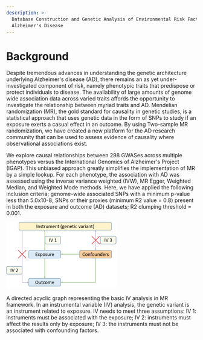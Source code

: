 ```yaml
---
description: >-
  Database Construction and Genetic Analysis of Environmental Risk Factors for
  Alzheimer's Disease
---
```


# Background

Despite tremendous advances in understanding the genetic architecture underlying Alzheimer's disease \(AD\), there remains an as yet under-investigated component of risk, namely phenotypic traits that predispose or protect individuals to disease. The availability of large amounts of genome wide association data across varied traits affords the opportunity to investigate the relationship between myriad traits and AD. Mendelian randomization \(MR\), the gold standard for causality in genetic studies, is a statistical approach that uses genetic data in the form of SNPs to study if an exposure exerts a casual effect in an outcome. By using Two-sample MR randomization, we have created a new platform for the AD research community that can be used to assess evidence of causality where observational associations exist.

We explore causal relationships between 298 GWASes across multiple phenotypes versus the International Genomics of Alzheimer's Project \(IGAP\). This unbiased approach greatly simplifies the implementation of MR by a simple lookup. For each phenotype, the association with AD was assessed using the inverse variance weighted \(IVW\), MR Egger, Weighted Median, and Weighted Mode methods. Here, we have applied the following inclusion criteria; genome-wide associated SNPs with a minimum p-value less than 5.0x10-8; SNPs or their proxies \(minimum R2 value = 0.8\) present in both the exposure and outcome \(AD\) datasets; R2 clumping threshold = 0.001.

![](.gitbook/assets/tu-pian%20%284%29.png)

A directed acyclic graph representing the basic IV analysis in MR framework. In an instrumental variable \(IV\) analysis, the genetic variant is an instrument related to exposure. IV needs to meet three assumptions: IV 1: instruments must be associated with the exposure; IV 2: instruments must affect the results only by exposure; IV 3: the instruments must not be associated with confounding factors.

